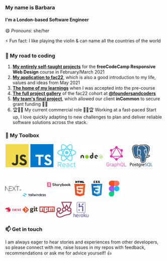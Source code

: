 ### My name is Barbara

#### I'm a London-based Software Engineer

😄 *Pronouns*: she/her

⚡ Fun fact: I like playing the violin & can name all the countries of the world


### 🚆 My road to coding

  1. [**My entirely self-taught projects**](https://codepen.io/0Bubbles0) for the **freeCodeCamp Responsive Web Design** course in February/March 2021
  2. [**My application to fac22**](https://github.com/0bubbles0/fac-22-application), which is also a good introduction to my life, values and ideas from May 2021
  3. [**The home of my learnings**](https://github.com/0bubbles0/fac22-pre-projects) when I was accepted into the pre-course
  4. [**The full project gallery**](https://github.com/fac22/projects-gallery) of the fac22 cohort at [**@foundersandcoders**](https://github.com/foundersandcoders) 
  5. [**My team's final project**](https://github.com/tech-for-better/in-common), which allowed our client **inCommon** to secure grant funding 🌟🎉
  6. 🏆🎉🌟 My current commercial role 🌟🎉🏆 Working at a fast-paced Start up, I love quickly adapting to new challenges to plan and deliver reliable software solutions across the stack.


### 🧰 My Toolbox

<img width="75" src="https://raw.githubusercontent.com/devicons/devicon/master/icons/javascript/javascript-original.svg" alt="JavaScript"> <img width="75" src="https://raw.githubusercontent.com/devicons/devicon/master/icons/typescript/typescript-original.svg" alt="TypeScript"> <img width="75" src="https://raw.githubusercontent.com/devicons/devicon/master/icons/react/react-original-wordmark.svg" alt="React"> <img width="75" src="https://raw.githubusercontent.com/devicons/devicon/master/icons/nodejs/nodejs-original-wordmark.svg" alt="Node"> <img width="75" src="https://raw.githubusercontent.com/devicons/devicon/master/icons/graphql/graphql-plain-wordmark.svg" alt="GraphQL"> <img width="75" src="https://raw.githubusercontent.com/devicons/devicon/master/icons/postgresql/postgresql-original-wordmark.svg" alt="PostgreSQL">

<img width="50" src="https://raw.githubusercontent.com/devicons/devicon/master/icons/nextjs/nextjs-original-wordmark.svg" alt="Next.js">   <img width="75" src="https://raw.githubusercontent.com/devicons/devicon/master/icons/tailwindcss/tailwindcss-original-wordmark.svg" alt="TailwindCSS">   <img width="75" src="https://raw.githubusercontent.com/devicons/devicon/master/icons/storybook/storybook-original-wordmark.svg" alt="Storybook">   <img width="50" src="https://raw.githubusercontent.com/devicons/devicon/master/icons/html5/html5-original-wordmark.svg" alt="HTML">   <img width="50" src="https://raw.githubusercontent.com/devicons/devicon/master/icons/css3/css3-original-wordmark.svg" alt="CSS">   <img width="50" src="https://raw.githubusercontent.com/devicons/devicon/master/icons/figma/figma-original.svg" alt="Figma"> 

  <img width="50" src="https://raw.githubusercontent.com/devicons/devicon/master/icons/nestjs/nestjs-plain-wordmark.svg" alt="Nest.js">   <img width="50" src="https://raw.githubusercontent.com/devicons/devicon/master/icons/git/git-original-wordmark.svg" alt="git">   <img width="50" src="https://raw.githubusercontent.com/devicons/devicon/master/icons/npm/npm-original-wordmark.svg" alt="npm">   <img width="50" src="https://raw.githubusercontent.com/devicons/devicon/master/icons/jest/jest-plain.svg" alt="Jest">   <img width="50" src="https://raw.githubusercontent.com/devicons/devicon/master/icons/heroku/heroku-original-wordmark.svg" alt="Heroku">


### 📫 Get in touch
I am always eager to hear stories and experiences from other developers, so please connect with me, raise Issues in my repos with feedback, recommendations or ask me for advice yourself! 👍

<!--
🌱*Current Program*: Pre-apprenticeship with **Founders and Coders Cohort 22**

🌱 *This week*, I’m learning about **using APIs**

🌱*Previously*, I learned more about 
  - Semantic **HTML**5
  - **CSS**3 (flexbox, grid, BEM) 
  - **JavaScript** & DOM manipulation (async, Promises)
  - **Accessibility** (WCAG standards, colour contrasts, assistive tools)
  - **Git**
 
🌱 Some Tools that I have been using and learning about were
  - GitHub
  - VS Code, Terminal
  - Figma, Notion, colour palette generators, screen reader

🌱 I'm always learning, follow my journey!

Over the last months, my developer skills have been continuously growing and especially thrived with the influence of my fellow fac22 cohorters, who constantly inspire me with their visual creativity and coding approaches and encourage me to pitch in with support for bugs they encounter. 

If you'd like to view my progress yourself, please visit
  - <https://codepen.io/0Bubbles0>: The entirely self-taught first attempt at the **freeCodeCamp Responsive Web Design** projects on Codepen back in February/March 2021
  - <https://github.com/0bubbles0/fac-22-application>: My **application to fac22**, which showcases my learnings from the fac Coaching program and is also a good introduction to my life, values and ideas from May 2021
  - <https://github.com/0bubbles0/fac22-pre-projects>: The home of my learnings and areas of focus during the **pre-apprenticesip program**, which keeps changing every day 

The coming months will be very exciting, as our cohort will be diving into topics such as **React**, **Databases**, **Testing** and **Deployment** to really round our developer toolkits. Personally, I will also be working on improving my design and accessibility skills, so that I can very soon make an impact by helping to bring real solutions and visions to life!
-->





<!--
**0bubbles0/0bubbles0** is a ✨ _special_ ✨ repository because its `README.md` (this file) appears on your GitHub profile.

Here are some ideas to get you started:

- 🔭 I’m currently working on ...
- 🌱 I’m currently learning ...
- 👯 I’m looking to collaborate on ...
- 🤔 I’m looking for help with ...
- 💬 Ask me about ...
- 📫 How to reach me: ...

- ⚡ Fun fact: ...
-->


<!--[![Barbara's GitHub stats](https://github-readme-stats.vercel.app/api?username=0bubbles0)](https://github.com/0bubbles0/github-readme-stats)-->
